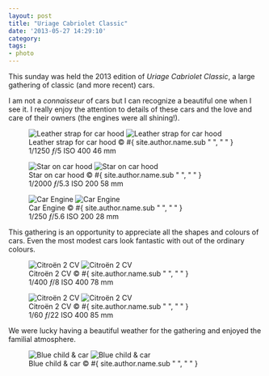 ```yaml
---
layout: post
title: "Uriage Cabriolet Classic"
date: '2013-05-27 14:29:10'
category: 
tags:
- photo
---
```


This sunday was held the 2013 edition of _Uriage Cabriolet Classic_, a large gathering of classic (and more recent) cars.

I am not a _connaisseur_ of cars but I can recognize a beautiful one when I see it. I really enjoy the attention to details of these cars and the love and care of their owners (the engines were all shining!).

<figure>
<picture>
  <!--[if IE 9]><video style="display: none;"><![endif]-->
  <source srcset="#{ site.img_base_url }images/2013-05-26-uriage-1-900w.jpg, #{ site.img_base_url }images/2013-05-26-uriage-1-1800w.jpg 2x" media="(min-width: 768px)">
  <source srcset="#{ site.img_base_url }images/2013-05-26-uriage-1-480w.jpg, #{ site.img_base_url }images/2013-05-26-uriage-1-960w.jpg 2x"> 
  <!--[if IE 9]></video><![endif]--> 
  <img srcset="#{ site.img_base_url }images/2013-05-26-uriage-1-480w.jpg, #{ site.img_base_url }images/2013-05-26-uriage-1-960w.jpg 2x" alt="Leather strap for car hood">
</picture>
<noscript>
  <img src="#{ site.img_base_url }images/2013-05-26-uriage-1-480w.jpg" alt="Leather strap for car hood">
</noscript>
<figcaption>Leather strap for car hood
  <span class="copyright">&copy;&nbsp;#{ site.author.name.sub " ", "&nbsp;" }</span>
</figcaption>
<div class="metadata">
  <i class="fa fa-camera"></i>
  <span class="speed">1/1250</span>
  <span class="aperture"><i>&#402;</i>/5</span>
  <span class="iso">ISO&nbsp;400</span>
  <span class="focal-length">46&nbsp;mm</span>
</div>
</figure>

<figure>
<picture>
  <!--[if IE 9]><video style="display: none;"><![endif]-->
  <source srcset="#{ site.img_base_url }images/2013-05-26-uriage-22-900w.jpg, #{ site.img_base_url }images/2013-05-26-uriage-22-1800w.jpg 2x" media="(min-width: 768px)">
  <source srcset="#{ site.img_base_url }images/2013-05-26-uriage-22-480w.jpg, #{ site.img_base_url }images/2013-05-26-uriage-22-960w.jpg 2x"> 
  <!--[if IE 9]></video><![endif]--> 
  <img srcset="#{ site.img_base_url }images/2013-05-26-uriage-22-480w.jpg, #{ site.img_base_url }images/2013-05-26-uriage-22-960w.jpg 2x" alt="Star on car hood">
</picture>
<noscript>
  <img src="#{ site.img_base_url }images/2013-05-26-uriage-22-480w.jpg" alt="Star on car hood">
</noscript>
<figcaption>Star on car hood
  <span class="copyright">&copy;&nbsp;#{ site.author.name.sub " ", "&nbsp;" }</span>
</figcaption>
<div class="metadata">
  <i class="fa fa-camera"></i>
  <span class="speed">1/2000</span>
  <span class="aperture"><i>&#402;</i>/5.3</span>
  <span class="iso">ISO&nbsp;200</span>
  <span class="focal-length">58&nbsp;mm</span>
</div>
</figure>

<figure>
<picture>
  <!--[if IE 9]><video style="display: none;"><![endif]-->
  <source srcset="#{ site.img_base_url }images/2013-05-26-uriage-39-900w.jpg, #{ site.img_base_url }images/2013-05-26-uriage-39-1800w.jpg 2x" media="(min-width: 768px)">
  <source srcset="#{ site.img_base_url }images/2013-05-26-uriage-39-480w.jpg, #{ site.img_base_url }images/2013-05-26-uriage-39-960w.jpg 2x"> 
  <!--[if IE 9]></video><![endif]--> 
  <img srcset="#{ site.img_base_url }images/2013-05-26-uriage-39-480w.jpg, #{ site.img_base_url }images/2013-05-26-uriage-39-960w.jpg 2x" alt="Car Engine">
</picture>
<noscript>
  <img src="#{ site.img_base_url }images/2013-05-26-uriage-39-480w.jpg" alt="Car Engine">
</noscript>
<figcaption>Car Engine
  <span class="copyright">&copy;&nbsp;#{ site.author.name.sub " ", "&nbsp;" }</span>
</figcaption>
<div class="metadata">
  <i class="fa fa-camera"></i>
  <span class="speed">1/250</span>
  <span class="aperture"><i>&#402;</i>/5.6</span>
  <span class="iso">ISO&nbsp;200</span>
  <span class="focal-length">28&nbsp;mm</span>
</div>
</figure>

This gathering is an opportunity to appreciate all the shapes and colours of cars. Even the most modest cars look fantastic with out of the ordinary colours.

<figure class="portrait">
<picture>
  <!--[if IE 9]><video style="display: none;"><![endif]-->
  <source srcset="#{ site.img_base_url }images/2013-05-26-uriage-12-900w.jpg, #{ site.img_base_url }images/2013-05-26-uriage-12-1800w.jpg 2x" media="(min-width: 768px)">
  <source srcset="#{ site.img_base_url }images/2013-05-26-uriage-12-480w.jpg, #{ site.img_base_url }images/2013-05-26-uriage-12-960w.jpg 2x"> 
  <!--[if IE 9]></video><![endif]--> 
  <img srcset="#{ site.img_base_url }images/2013-05-26-uriage-12-480w.jpg, #{ site.img_base_url }images/2013-05-26-uriage-12-960w.jpg 2x" alt="Citro&euml;n 2 CV">
</picture>
<noscript>
  <img src="#{ site.img_base_url }images/2013-05-26-uriage-12-480w.jpg" alt="Citro&euml;n 2 CV">
</noscript>
<figcaption>Citro&euml;n 2 CV
  <span class="copyright">&copy;&nbsp;#{ site.author.name.sub " ", "&nbsp;" }</span>
</figcaption>
<div class="metadata">
  <i class="fa fa-camera"></i>
  <span class="speed">1/400</span>
  <span class="aperture"><i>&#402;</i>/8</span>
  <span class="iso">ISO&nbsp;400</span>
  <span class="focal-length">78&nbsp;mm</span>
</div>
</figure>

<figure class="portrait">
<picture>
  <!--[if IE 9]><video style="display: none;"><![endif]-->
  <source srcset="#{ site.img_base_url }images/2013-05-26-uriage-7-900w.jpg, #{ site.img_base_url }images/2013-05-26-uriage-7-1800w.jpg 2x" media="(min-width: 768px)">
  <source srcset="#{ site.img_base_url }images/2013-05-26-uriage-7-480w.jpg, #{ site.img_base_url }images/2013-05-26-uriage-7-960w.jpg 2x"> 
  <!--[if IE 9]></video><![endif]--> 
  <img srcset="#{ site.img_base_url }images/2013-05-26-uriage-7-480w.jpg, #{ site.img_base_url }images/2013-05-26-uriage-7-960w.jpg 2x" alt="Citro&euml;n 2 CV">
</picture>
<noscript>
  <img src="#{ site.img_base_url }images/2013-05-26-uriage-7-480w.jpg" alt="Citro&euml;n 2 CV">
</noscript>
<figcaption>Citro&euml;n 2 CV
  <span class="copyright">&copy;&nbsp;#{ site.author.name.sub " ", "&nbsp;" }</span>
</figcaption>
<div class="metadata">
  <i class="fa fa-camera"></i>
  <span class="speed">1/60</span>
  <span class="aperture"><i>&#402;</i>/22</span>
  <span class="iso">ISO&nbsp;400</span>
  <span class="focal-length">85&nbsp;mm</span>
</div>
</figure>

We were lucky having a beautiful weather for the gathering and enjoyed the familial atmosphere.

<figure>
<picture>
  <!--[if IE 9]><video style="display: none;"><![endif]-->
  <source srcset="#{ site.img_base_url }images/2013-05-26-uriage-30-900w.jpg, #{ site.img_base_url }images/2013-05-26-uriage-30-1800w.jpg 2x" media="(min-width: 768px)">
  <source srcset="#{ site.img_base_url }images/2013-05-26-uriage-30-480w.jpg, #{ site.img_base_url }images/2013-05-26-uriage-30-960w.jpg 2x"> 
  <!--[if IE 9]></video><![endif]--> 
  <img srcset="#{ site.img_base_url }images/2013-05-26-uriage-30-480w.jpg, #{ site.img_base_url }images/2013-05-26-uriage-30-960w.jpg 2x" alt="Blue child &amp; car">
</picture>
<noscript>
  <img src="#{ site.img_base_url }images/2013-05-26-uriage-30-480w.jpg" alt="Blue child &amp; car">
</noscript>
<figcaption>Blue child &amp; car
  <span class="copyright">&copy;&nbsp;#{ site.author.name.sub " ", "&nbsp;" }</span>
</figcaption>
</figure>